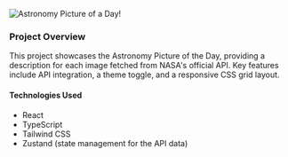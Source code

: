 ![Astronomy Picture of a Day!](https://i.imgur.com/Ms6iX3o.png)

### Project Overview

This project showcases the Astronomy Picture of the Day, providing a description for each image fetched from NASA's official API. Key features include API integration, a theme toggle, and a responsive CSS grid layout.

#### Technologies Used

- React
- TypeScript
- Tailwind CSS
- Zustand (state management for the API data)
